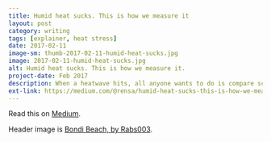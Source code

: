 ```yaml
---
title: Humid heat sucks. This is how we measure it
layout: post
category: writing
tags: [explainer, heat stress]
date: 2017-02-11
image-sm: thumb-2017-02-11-humid-heat-sucks.jpg
image: 2017-02-11-humid-heat-sucks.jpg
alt: Humid heat sucks. This is how we measure it.
project-date: Feb 2017
description: When a heatwave hits, all anyone wants to do is compare scores. “It’s 38 °C in Sydney? Well, it’s 44 °C over here!”
ext-link: https://medium.com/@rensa/humid-heat-sucks-this-is-how-we-measure-it-1a91aead52ac
---
```

Read this on [Medium](https://medium.com/@rensa/humid-heat-sucks-this-is-how-we-measure-it-1a91aead52ac).

Header image is [Bondi Beach, by Rabs003](https://commons.wikimedia.org/wiki/File:Bondi_Beach.jpg).